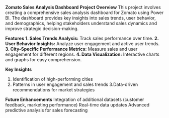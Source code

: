 **Zomato Sales Analysis Dashboard**
**Project Overview**
This project involves creating a comprehensive sales analysis dashboard for Zomato using Power BI. The dashboard provides key insights into sales trends, user behavior, and demographics, helping stakeholders understand sales dynamics and improve strategic decision-making.

**Features**
**1. Sales Trends Analysis:** Track sales performance over time.
**2. User Behavior Insights:** Analyze user engagement and active user trends.
**3. City-Specific Performance Metrics:** Measure sales and user engagement for different regions.
**4. Data Visualization:** Interactive charts and graphs for easy comprehension.

**Key Insights**
1. Identification of high-performing cities
2. Patterns in user engagement and sales trends
3.Data-driven recommendations for market strategies

**Future Enhancements**
Integration of additional datasets (customer feedback, marketing performance)
Real-time data updates
Advanced predictive analysis for sales forecasting
